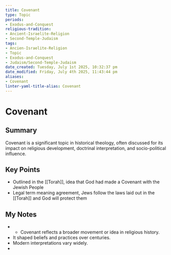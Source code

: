 ```yaml
---
title: Covenant
type: Topic
periods:
- Exodus-and-Conquest
religious-tradition:
- Ancient-Israelite-Religion
- Second-Temple-Judaism
tags:
- Ancien-Israelite-Religion
- Topic
- Exodus-and-Conquest
- Judaism/Second-Temple-Judaism
date_created: Tuesday, July 1st 2025, 10:32:37 pm
date_modified: Friday, July 4th 2025, 11:43:44 pm
aliases:
- Covenant
linter-yaml-title-alias: Covenant
---
```


# Covenant

## Summary
Covenant is a significant topic in historical theology, often discussed for its impact on religious development, doctrinal interpretation, and socio-political influence.

## Key Points
- Outlined in the [[Torah]], idea that God had made a Covenant with the Jewish People
- Legal term meaning agreement, Jews follow the laws laid out in the [[Torah]] and God will protect them

## My Notes
- - Covenant reflects a broader movement or idea in religious history.
- It shaped beliefs and practices over centuries.
- Modern interpretations vary widely.
- 